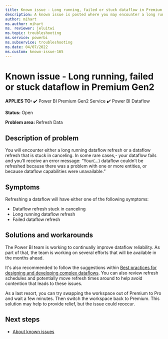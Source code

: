 ```yaml
---
title: Known issue - Long running, failed or stuck dataflow in Premium Gen2
description: A known issue is posted where you may encounter a long running, failed or stuck dataflow on Premium Gen2.
author: mihart
ms.author: mihart
ms. reviewer: jeluitwi
ms.topic: troubleshooting  
ms.service: powerbi
ms.subservice: troubleshooting
ms.date: 04/07/2022
ms.custom: known-issue-165
---
```


# Known issue - Long running, failed or stuck dataflow in Premium Gen2

**APPLIES TO:** ✔️ Power BI Premium Gen2 Service ✔️ Power BI Dataflow

**Status:** Open

**Problem area:** Refresh Data

## Description of problem

You will encounter either a long running dataflow refresh or a dataflow refresh that is stuck in canceling. In some rare cases,- your dataflow fails and you'll receive an error message: “Your(…) dataflow couldn’t be refreshed because there was a problem with one or more entities, or because dataflow capabilities were unavailable.”

## Symptoms

Refreshing a dataflow will have either one of the following symptoms:

- Dataflow refresh stuck in canceling
- Long running dataflow refresh
- Failed dataflow refresh

## Solutions and workarounds

The Power BI team is working to continually improve dataflow reliability. As part of that, the team is working on several efforts that will be available in the months ahead.

It's also recommended to follow the suggestions within  [Best practices for designing and developing complex dataflows](/power-query/dataflows/best-practices-developing-complex-dataflows). You can also review refresh schedules and potentially move refresh times around to help avoid contention that leads to these issues.

As a last resort, you can try swapping the workspace out of Premium to Pro and wait a few minutes. Then switch the workspace back to Premium. This solution may help to provide relief, but the issue could reoccur.

## Next steps

- [About known issues](power-bi-known-issues.md)

